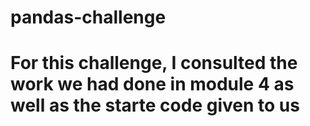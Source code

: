 # pandas-challenge


# For this challenge, I consulted the work we had done in module 4 as well as the starte code given to us 